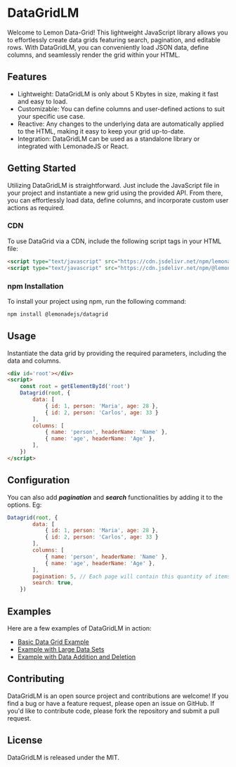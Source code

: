 # DataGridLM

Welcome to Lemon Data-Grid! This lightweight JavaScript library allows you to effortlessly create data grids featuring search, pagination, and editable rows. With DataGridLM, you can conveniently load JSON data, define columns, and seamlessly render the grid within your HTML.

## Features

- Lightweight: DataGridLM is only about 5 Kbytes in size, making it fast and easy to load.
- Customizable: You can define columns and user-defined actions to suit your specific use case.
- Reactive: Any changes to the underlying data are automatically applied to the HTML, making it easy to keep your grid up-to-date.
- Integration: DataGridLM can be used as a standalone library or integrated with LemonadeJS or React.

## Getting Started

Utilizing DataGridLM is straightforward. Just include the JavaScript file in your project and instantiate a new grid using the provided API. From there, you can effortlessly load data, define columns, and incorporate custom user actions as required.

### CDN

To use DataGrid via a CDN, include the following script tags in your HTML file:
```html
<script type="text/javascript" src="https://cdn.jsdelivr.net/npm/lemonadejs/dist/lemonade.min.js"></script>
<script type="text/javascript" src="https://cdn.jsdelivr.net/npm/@lemonadejs/datagrid/dist/index.min.js"></script>
```   
### npm Installation

To install your project using npm, run the following command:
```bash
npm install @lemonadejs/datagrid
```    
## Usage

Instantiate the data grid by providing the required parameters, including the data and columns.
```html
<div id='root'></div>
<script>
    const root = getElementById('root')
    Datagrid(root, {
        data: [
            { id: 1, person: 'Maria', age: 28 },
            { id: 2, person: 'Carlos', age: 33 }
        ],
        columns: [
            { name: 'person', headerName: 'Name' },
            { name: 'age', headerName: 'Age' },
        ],
    })
</script>
```
## Configuration

You can also add ***pagination*** and ***search*** functionalities by adding it to the options. Eg:
```javascript
Datagrid(root, {
        data: [
            { id: 1, person: 'Maria', age: 28 },
            { id: 2, person: 'Carlos', age: 33 }
        ],
        columns: [
            { name: 'person', headerName: 'Name' },
            { name: 'age', headerName: 'Age' },
        ],
        pagination: 5, // Each page will contain this quantity of items.
        search: true,
    })
```
## Examples

Here are a few examples of DataGridLM in action:

- [Basic Data Grid Example](https://lemonadejs.net/components/datagrid#example-1)
- [Example with Large Data Sets](https://lemonadejs.net/components/datagrid#example-2)
- [Example with Data Addition and Deletion](https://lemonadejs.net/components/datagrid#example-3)

## Contributing

DataGridLM is an open source project and contributions are welcome! If you find a bug or have a feature request, please open an issue on GitHub. If you'd like to contribute code, please fork the repository and submit a pull request.

## License

DataGridLM is released under the MIT.
